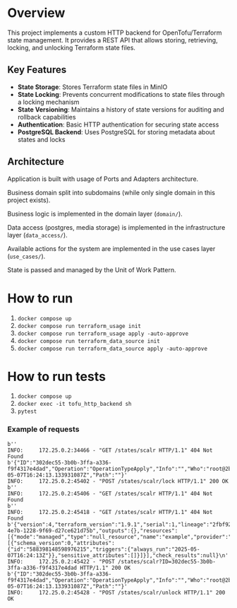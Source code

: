 # Overview

This project implements a custom HTTP backend for OpenTofu/Terraform state management. It provides a REST API that allows storing, retrieving, locking, and unlocking Terraform state files.

## Key Features

- **State Storage**: Stores Terraform state files in MinIO
- **State Locking**: Prevents concurrent modifications to state files through a locking mechanism
- **State Versioning**: Maintains a history of state versions for auditing and rollback capabilities
- **Authentication**: Basic HTTP authentication for securing state access
- **PostgreSQL Backend**: Uses PostgreSQL for storing metadata about states and locks

## Architecture

Application is built with usage of Ports and Adapters architecture.

Business domain split into subdomains (while only single domain in this project exists).

Business logic is implemented in the domain layer (`domain/`).

Data access (postgres, media storage) is implemented in the infrastructure layer (`data_access/`).

Available actions for the system are implemented in the use cases layer (`use_cases/`).

State is passed and managed by the Unit of Work Pattern.

# How to run
1. `docker compose up`
2. `docker compose run terraform_usage init`
3. `docker compose run terraform_usage apply -auto-approve`
4. `docker compose run terraform_data_source init`
5. `docker compose run terraform_data_source apply -auto-approve`

# How to run tests
1. `docker compose up`
2. `docker exec -it tofu_http_backend sh`
3. `pytest`

### Example of requests
```
b''
INFO:     172.25.0.2:34466 - "GET /states/scalr HTTP/1.1" 404 Not Found
b'{"ID":"302dec55-3b0b-3ffa-a336-f9f4317e4dad","Operation":"OperationTypeApply","Info":"","Who":"root@2be4e4840b40","Version":"1.9.1","Created":"2025-05-07T16:24:13.133931087Z","Path":""}'
INFO:     172.25.0.2:45402 - "POST /states/scalr/lock HTTP/1.1" 200 OK
b''
INFO:     172.25.0.2:45406 - "GET /states/scalr HTTP/1.1" 404 Not Found
b''
INFO:     172.25.0.2:45418 - "GET /states/scalr HTTP/1.1" 404 Not Found
b'{"version":4,"terraform_version":"1.9.1","serial":1,"lineage":"2fbf9278-4e7b-1228-9f69-d27ce621d75b","outputs":{},"resources":[{"mode":"managed","type":"null_resource","name":"example","provider":"provider[\\"registry.opentofu.org/hashicorp/null\\"]","instances":[{"schema_version":0,"attributes":{"id":"588398148598976215","triggers":{"always_run":"2025-05-07T16:24:13Z"}},"sensitive_attributes":[]}]}],"check_results":null}\n'
INFO:     172.25.0.2:45422 - "POST /states/scalr?ID=302dec55-3b0b-3ffa-a336-f9f4317e4dad HTTP/1.1" 200 OK
b'{"ID":"302dec55-3b0b-3ffa-a336-f9f4317e4dad","Operation":"OperationTypeApply","Info":"","Who":"root@2be4e4840b40","Version":"1.9.1","Created":"2025-05-07T16:24:13.133931087Z","Path":""}'
INFO:     172.25.0.2:45428 - "POST /states/scalr/unlock HTTP/1.1" 200 OK

```